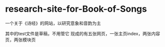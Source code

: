 # research-site-for-Book-of-Songs
一个关于《诗经》的网站，以研究意象和音韵为主

其中的test文件是草稿，不用管它
现成的有五张网页，一张主页index，两张内容页，两张模块页
